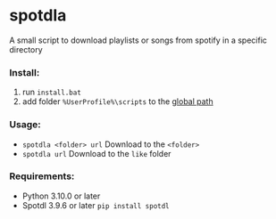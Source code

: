 # spotdla
A small script to download playlists or songs from spotify in a specific directory  

### Install:
1. run `install.bat`
2. add folder `%UserProfile%\scripts` to the [global path](https://stackoverflow.com/questions/44272416/how-to-add-a-folder-to-path-environment-variable-in-windows-10-with-screensho)

### Usage:
* `spotdla <folder> url` Download to the `<folder>`
* `spotdla url` Download to the `like` folder

### Requirements:
* Python 3.10.0 or later
* Spotdl 3.9.6 or later `pip install spotdl`
